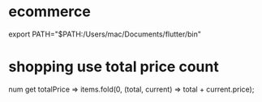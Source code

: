 # ecommerce

export PATH="$PATH:/Users/mac/Documents/flutter/bin"

# shopping use total price count
num get totalPrice =>
      items.fold(0, (total, current) => total + current.price);
